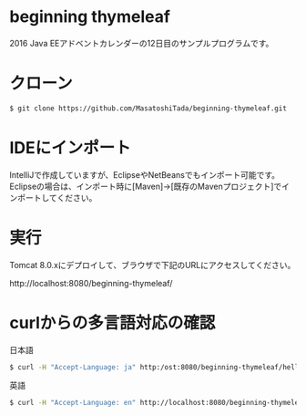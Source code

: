 beginning thymeleaf
====================

2016 Java EEアドベントカレンダーの12日目のサンプルプログラムです。

# クローン

```bash
$ git clone https://github.com/MasatoshiTada/beginning-thymeleaf.git
```

# IDEにインポート

IntelliJで作成していますが、EclipseやNetBeansでもインポート可能です。
Eclipseの場合は、インポート時に[Maven]->[既存のMavenプロジェクト]でインポートしてください。

# 実行

Tomcat 8.0.xにデプロイして、ブラウザで下記のURLにアクセスしてください。

http://localhost:8080/beginning-thymeleaf/

# curlからの多言語対応の確認

日本語

```bash
$ curl -H "Accept-Language: ja" http:/ost:8080/beginning-thymeleaf/hello?count=0
```

英語

```bash
$ curl -H "Accept-Language: en" http://localhost:8080/beginning-thymeleaf/hello?count=0
```